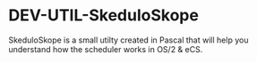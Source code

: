 DEV-UTIL-SkeduloSkope
=====================

SkeduloSkope is a small utilty created in Pascal that will help you understand how the scheduler works in OS/2 &amp; eCS. 
